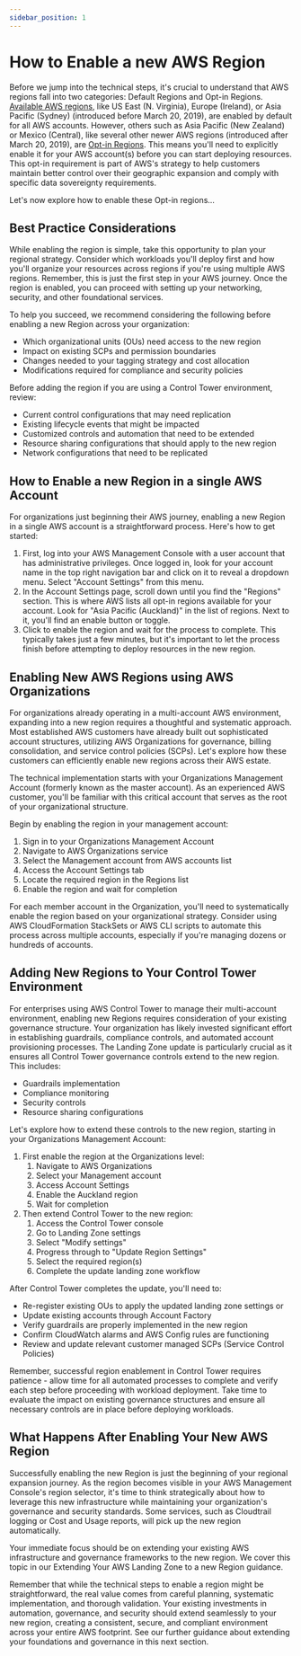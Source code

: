 ```yaml
---
sidebar_position: 1
---
```

# How to Enable a new AWS Region

Before we jump into the technical steps, it's crucial to understand that AWS regions fall into two categories: Default Regions and Opt-in Regions. [Available AWS regions](https://docs.aws.amazon.com/global-infrastructure/latest/regions/aws-regions.html), like US East (N. Virginia), Europe (Ireland), or Asia Pacific (Sydney) (introduced before March 20, 2019), are enabled by default for all AWS accounts. However, others such as Asia Pacific (New Zealand) or Mexico (Central), like several other newer AWS regions (introduced after March 20, 2019), are [Opt-in Regions](https://docs.aws.amazon.com/global-infrastructure/latest/regions/aws-regions.html). This means you'll need to explicitly enable it for your AWS account(s) before you can start deploying resources. This opt-in requirement is part of AWS's strategy to help customers maintain better control over their geographic expansion and comply with specific data sovereignty requirements.

Let's now explore how to enable these Opt-in regions...

## Best Practice Considerations

While enabling the region is simple, take this opportunity to plan your regional strategy. Consider which workloads you'll deploy first and how you'll organize your resources across regions if you're using multiple AWS regions. Remember, this is just the first step in your AWS journey. Once the region is enabled, you can proceed with setting up your networking, security, and other foundational services.

To help you succeed, we recommend considering the following before enabling a new Region across your organization:

* Which organizational units (OUs) need access to the new region
* Impact on existing SCPs and permission boundaries
* Changes needed to your tagging strategy and cost allocation
* Modifications required for compliance and security policies

Before adding the region if you are using a Control Tower environment, review:

* Current control configurations that may need replication
* Existing lifecycle events that might be impacted
* Customized controls and automation that need to be extended
* Resource sharing configurations that should apply to the new region
* Network configurations that need to be replicated


## How to Enable a new Region in a single AWS Account

For organizations just beginning their AWS journey, enabling a new Region in a single AWS account is a straightforward process. Here's how to get started:

1. First, log into your AWS Management Console with a user account that has administrative privileges. Once logged in, look for your account name in the top right navigation bar and click on it to reveal a dropdown menu. Select "Account Settings" from this menu.
2. In the Account Settings page, scroll down until you find the "Regions" section. This is where AWS lists all opt-in regions available for your account. Look for "Asia Pacific (Auckland)" in the list of regions. Next to it, you'll find an enable button or toggle.
3. Click to enable the region and wait for the process to complete. This typically takes just a few minutes, but it's important to let the process finish before attempting to deploy resources in the new region.


## Enabling New AWS Regions using AWS Organizations

For organizations already operating in a multi-account AWS environment, expanding into a new region requires a thoughtful and systematic approach. Most established AWS customers have already built out sophisticated account structures, utilizing AWS Organizations for governance, billing consolidation, and service control policies (SCPs). Let's explore how these customers can efficiently enable new regions across their AWS estate.

The technical implementation starts with your Organizations Management Account (formerly known as the master account). As an experienced AWS customer, you'll be familiar with this critical account that serves as the root of your organizational structure.

Begin by enabling the region in your management account:

1. Sign in to your Organizations Management Account
2. Navigate to AWS Organizations service
3. Select the Management account from AWS accounts list
4. Access the Account Settings tab
5. Locate the required region in the Regions list
6. Enable the region and wait for completion

For each member account in the Organization, you'll need to systematically enable the region based on your organizational strategy. Consider using AWS CloudFormation StackSets or AWS CLI scripts to automate this process across multiple accounts, especially if you're managing dozens or hundreds of accounts.

## Adding New Regions to Your Control Tower Environment

For enterprises using AWS Control Tower to manage their multi-account environment, enabling new Regions requires consideration of your existing governance structure. Your organization has likely invested significant effort in establishing guardrails, compliance controls, and automated account provisioning processes. The Landing Zone update is particularly crucial as it ensures all Control Tower governance controls extend to the new region. This includes:

* Guardrails implementation
* Compliance monitoring
* Security controls
* Resource sharing configurations

Let's explore how to extend these controls to the new region, starting in your Organizations Management Account:

1. First enable the region at the Organizations level:
    1. Navigate to AWS Organizations
    2. Select your Management account
    3. Access Account Settings
    4. Enable the Auckland region
    5. Wait for completion
2. Then extend Control Tower to the new region:
    1. Access the Control Tower console
    2. Go to Landing Zone settings
    3. Select "Modify settings"
    4. Progress through to "Update Region Settings"
    5. Select the required region(s)
    6. Complete the update landing zone workflow


After Control Tower completes the update, you'll need to:

* Re-register existing OUs to apply the updated landing zone settings or
* Update existing accounts through Account Factory
* Verify guardrails are properly implemented in the new region
* Confirm CloudWatch alarms and AWS Config rules are functioning
* Review and update relevant customer managed SCPs (Service Control Policies)

Remember, successful region enablement in Control Tower requires patience - allow time for all automated processes to complete and verify each step before proceeding with workload deployment. Take time to evaluate the impact on existing governance structures and ensure all necessary controls are in place before deploying workloads.

## What Happens After Enabling Your New AWS Region

Successfully enabling the new Region is just the beginning of your regional expansion journey. As the region becomes visible in your AWS Management Console's region selector, it's time to think strategically about how to leverage this new infrastructure while maintaining your organization's governance and security standards. Some services, such as Cloudtrail logging or Cost and Usage reports, will pick up the new region automatically. 

Your immediate focus should be on extending your existing AWS infrastructure and governance frameworks to the new region. We cover this topic in our Extending Your AWS Landing Zone to a new Region guidance.

Remember that while the technical steps to enable a region might be straightforward, the real value comes from careful planning, systematic implementation, and thorough validation. Your existing investments in automation, governance, and security should extend seamlessly to your new region, creating a consistent, secure, and compliant environment across your entire AWS footprint. See our further guidance about extending your foundations and governance in this next section.
